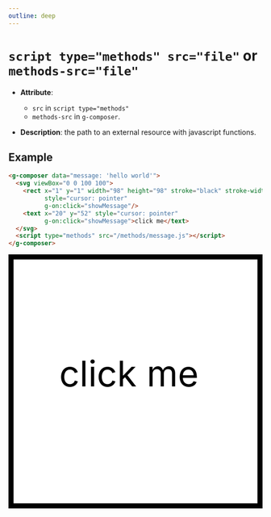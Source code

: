 ```yaml
---
outline: deep
---
```


# `script type="methods" src="file"` or<br/> `methods-src="file"`

- **Attribute**:
  - `src` in `script type="methods"`
  - `methods-src` in `g-composer`.

- **Description**: the path to an external resource with javascript functions.

## Example

```html
<g-composer data="message: 'hello world'">
  <svg viewBox="0 0 100 100">
    <rect x="1" y="1" width="98" height="98" stroke="black" stroke-width="2" fill="white"
          style="cursor: pointer"
          g-on:click="showMessage"/>
    <text x="20" y="52" style="cursor: pointer"
          g-on:click="showMessage">click me</text>
  </svg>
  <script type="methods" src="/methods/message.js"></script>
</g-composer>
```

<g-composer data="message: 'hello world'">
  <svg viewBox="0 0 100 100">
    <rect x="1" y="1" width="98" height="98" stroke="black" stroke-width="2" fill="white"
          style="cursor: pointer"
          g-on:click="showMessage"/>
    <text x="20" y="52" style="cursor: pointer"
          g-on:click="showMessage">click me</text>
  </svg>
  <g-script type="methods" src="../../methods/message.js"></g-script>
</g-composer>
